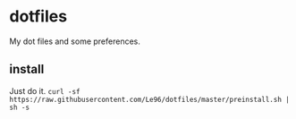 # dotfiles
My dot files and some preferences.

## install
Just do it.
`curl -sf https://raw.githubusercontent.com/Le96/dotfiles/master/preinstall.sh | sh -s`
